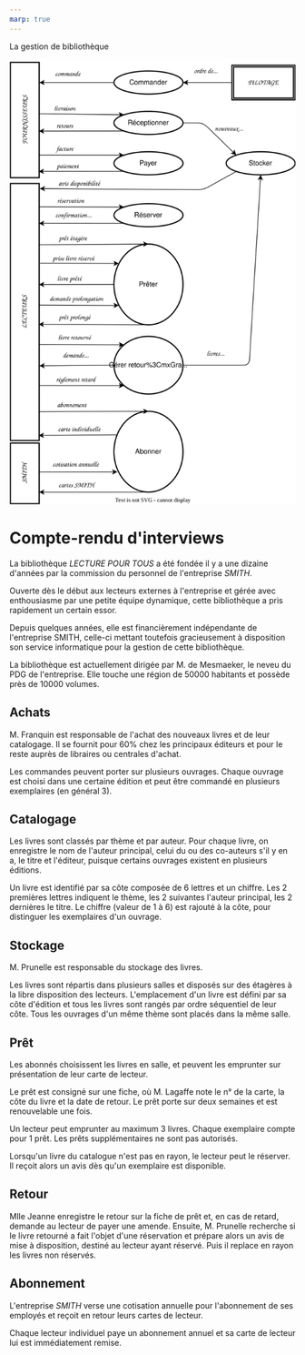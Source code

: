 ```yaml
---
marp: true
---
```

La gestion de bibliothèque

![auto](MCC.drawio.svg)

# Compte-rendu d'interviews

La bibliothèque *LECTURE POUR TOUS* a été fondée il y a une dizaine d'années par la commission du personnel de l'entreprise *SMITH*.

Ouverte dès le début aux lecteurs externes à l'entreprise et gérée avec enthousiasme par une petite équipe dynamique, cette bibliothèque a pris rapidement un certain essor.

Depuis quelques années, elle est financièrement indépendante de l'entreprise SMITH, celle-ci mettant toutefois gracieusement à disposition son service informatique pour la gestion de cette bibliothèque.

La bibliothèque est actuellement dirigée par M. de Mesmaeker, le neveu du PDG de l'entreprise. Elle touche une région de 50000 habitants et possède près de 10000 volumes.

## Achats

M. Franquin est responsable de l'achat des nouveaux livres et de leur catalogage.
Il se fournit pour 60% chez les principaux éditeurs et pour le reste auprès de libraires ou centrales d'achat.

Les commandes peuvent porter sur plusieurs ouvrages. Chaque ouvrage est choisi dans une certaine édition et peut être commandé en plusieurs exemplaires (en général 3).


## Catalogage

Les livres sont classés par thème et par auteur. Pour chaque livre, on enregistre le nom de l'auteur principal, celui du ou des co-auteurs s'il y en a, le titre et l'éditeur, puisque certains ouvrages existent en plusieurs éditions.

Un livre est identifié par sa côte composée de 6 lettres et un chiffre. Les 2 premières lettres indiquent le thème, les 2 suivantes l'auteur principal, les 2 dernières le titre.
Le chiffre (valeur de 1 à 6) est rajouté à la côte, pour distinguer les exemplaires d'un ouvrage.
 
## Stockage

M. Prunelle est responsable du stockage des livres.

Les livres sont répartis dans plusieurs salles et disposés sur des étagères à la libre disposition des lecteurs. L'emplacement d'un livre est défini par sa côte d'édition et tous les livres sont rangés par ordre séquentiel de leur côte. 
Tous les ouvrages d'un même thème sont placés dans la même salle.


## Prêt

Les abonnés choisissent les livres en salle, et peuvent les emprunter sur présentation de leur carte de lecteur.

Le prêt est consigné sur une fiche, où M. Lagaffe note le n° de la carte, la côte du livre et la date de retour. Le prêt porte sur deux semaines et est renouvelable une fois.

Un lecteur peut emprunter au maximum 3 livres. Chaque exemplaire compte pour 1 prêt. Les prêts supplémentaires ne sont pas autorisés.

Lorsqu'un livre du catalogue n'est pas en rayon, le lecteur peut le réserver. Il reçoit alors un avis dès qu'un exemplaire est disponible.


## Retour

Mlle Jeanne enregistre le retour sur la fiche de prêt et, en cas de retard, demande au lecteur de payer une amende.
Ensuite, M. Prunelle recherche si le livre retourné a fait l'objet d'une réservation et prépare alors un avis de mise à disposition, destiné au lecteur ayant réservé. Puis il replace en rayon les livres non réservés.


## Abonnement

L'entreprise *SMITH* verse une cotisation annuelle pour l'abonnement de ses employés et reçoit en retour leurs cartes de lecteur.

Chaque lecteur individuel paye un abonnement annuel et sa carte de lecteur lui est immédiatement remise.
